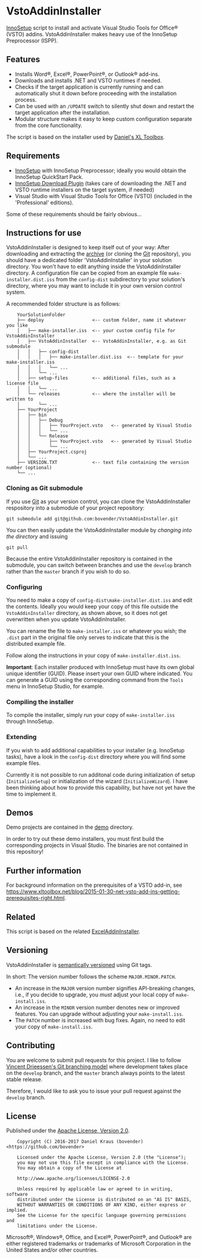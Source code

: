 VstoAddinInstaller
===================

[InnoSetup][] script to install and activate Visual Studio Tools for
Office&reg; (VSTO) addins. VstoAddinInstaller makes heavy use of the
InnoSetup Preprocessor (ISPP).

Features
--------

- Installs Word&reg;, Excel&reg;, PowerPoint&reg;, or Outlook&reg;
  add-ins.
- Downloads and installs .NET and VSTO runtimes if needed.
- Checks if the target application is currently running and can
  automatically shut it down before proceeding with the installation
  process.
- Can be used with an `/UPDATE` switch to silently shut down and
  restart the target application after the installation.
- Modular structure makes it easy to keep custom configuration
  separate from the core functionality.

The script is based on the installer used by [Daniel's XL Toolbox][].


Requirements
------------

- [InnoSetup][] with InnoSetup Preprocessor; ideally you would obtain
  the InnoSetup QuickStart Pack.
- [InnoSetup Download Plugin][isdp] (takes care of downloading the
  .NET and VSTO runtime installers on the target system, if needed)
- Visual Studio with Visual Studio Tools for Office (VSTO) (included
  in the 'Professional' editions).

Some of these requirements should be fairly obvious...


Instructions for use
--------------------

VstoAddinInstaller is designed to keep itself out of your way: After
downloading and extracting the [archive][zip] (or cloning the [Git][]
repository), you should have a dedicated folder 'VstoAddinInstaller'
in your solution directory. You won't have to edit anything inside the
VstoAddinInstaller directory. A configuration file can be copied from
an example file `make-installer.dist.iss` from the `config-dist`
subdirectory to your solution's directory, where you may want to
include it in your own version control system.

A recommended folder structure is as follows:

        YourSolutionFolder
        ├── deploy                  <-- custom folder, name it whatever you like
        │   ├── make-installer.iss  <-- your custom config file for VstoAddinInstaller
        │   ├── VstoAddinInstaller  <-- VstoAddinInstaller, e.g. as Git submodule
        │   │   ├── config-dist
        │   │   │   ├── make-installer.dist.iss  <-- template for your make-installer.iss
        │   │   │   └── ...
        │   │   └── ...
        │   ├── setup-files         <-- additional files, such as a license file
        │   │   └── ...
        │   └── releases            <-- where the installer will be written to
        │       └── ...
        ├── YourProject
        │   ├── bin
        │   │   ├── Debug
        │   │   │   ├── YourProject.vsto   <-- generated by Visual Studio
        │   │   │   └── ...
        │   │   └── Release
        │   │       ├── YourProject.vsto   <-- generated by Visual Studio
        │   │       └── ...
        │   ├── YourProject.csproj
        │   └── ...
        ├── VERSION.TXT             <-- text file containing the version number (optional)
        └── ...


### Cloning as Git submodule

If you use [Git][] as your version control, you can clone the
VstoAddinInstaller respository into a submodule of your project
repository:

    git submodule add git@github.com:bovender/VstoAddinInstaller.git

You can then easily update the VstoAddinInstaller module by *changing
into the directory* and issuing

    git pull

Because the entire VstoAddinInstaller repository is contained in the
submodule, you can switch between branches and use the `develop`
branch rather than the `master` branch if you wish to do so.


### Configuring

You need to make a copy of `config-dist\make-installer.dist.iss` and
edit the contents. Ideally you would keep your copy of this file
outside the `VstoAddinInstaller` directory, as shown above, so it does
not get overwritten when you update VstoAddinInstaller.

You can rename the file to `make-installer.iss` or whatever you wish;
the `.dist` part in the original file only serves to indicate that
this is the distributed example file.

Follow along the instructions in your copy of
`make-installer.dist.iss`.

**Important**: Each installer produced with InnoSetup must have its
own global unique identifier (GUID). Please insert your own GUID where
indicated. You can generate a GUID using the corresponding command
from the `Tools` menu in InnoSetup Studio, for example.


### Compiling the installer

To compile the installer, simply run your copy of `make-installer.iss`
through InnoSetup.


### Extending

If you wish to add additional capabilities to your installer (e.g.
InnoSetup tasks), have a look in the `config-dist` directory where you
will find some example files.

Currently it is not possible to run additonal code during
initialization of setup (`InitializeSetup`) or initialization of the
wizard (`InitializeWizard`). I have been thinking about how to provide
this capability, but have not yet have the time to implement it.


Demos
-----

Demo projects are contained in the [demo](demo/) directory.

In order to try out these demo installers, you must first build the
corresponding projects in Visual Studio. The binaries are not contained
in this repository!


Further information
-------------------

For background information on the prerequisites of a VSTO add-in, see
<https://www.xltoolbox.net/blog/2015-01-30-net-vsto-add-ins-getting-prerequisites-right.html>.


Related
-------

This script is based on the related [ExcelAddinInstaller][eai].


Versioning
----------

VstoAddinInstaller is [semantically versioned][semver] using Git tags.

In short: The version number follows the scheme `MAJOR.MINOR.PATCH`.

- An increase in the `MAJOR` version number signifies API-breaking
  changes, i.e., if you decide to upgrade, you *must* adjust your local
  copy of `make-install.iss`.
- An increase in the `MINOR` version number denotes new or improved
  features. You can upgrade without adjusting your `make-install.iss`.
- The `PATCH` number is increased with bug fixes. Again, no need to edit
  your copy of `make-install.iss`.

 
Contributing
------------

You are welcome to submit pull requests for this project. I like to 
follow [Vincent Drieessen's Git branching model][nvie] where development 
takes place on the `develop` branch, and the `master` branch always 
points to the latest stable release.

Therefore, I would like to ask you to issue your pull request against 
the `develop` branch.


License
-------

Published under the [Apache License, Version 2.0](LICENSE).

        Copyright (C) 2016-2017 Daniel Kraus (bovender) <https://github.com/bovender>

        Licensed under the Apache License, Version 2.0 (the "License");
        you may not use this file except in compliance with the License.
        You may obtain a copy of the License at

        http://www.apache.org/licenses/LICENSE-2.0

        Unless required by applicable law or agreed to in writing, software
        distributed under the License is distributed on an "AS IS" BASIS,
        WITHOUT WARRANTIES OR CONDITIONS OF ANY KIND, either express or implied.
        See the License for the specific language governing permissions and
        limitations under the License.

Microsoft®, Windows®, Office, and Excel&reg;, PowerPoint&reg;, and
Outlook&reg; are either registered trademarks or trademarks of Microsoft
Corporation in the United States and/or other countries.  

[InnoSetup]: http://www.jrsoftware.org/isinfo.php
[isdp]: http://mitrichsoftware.wordpress.com
[Daniel's XL Toolbox]: https://www.xltoolbox.net
[ZIP]: https://github.com/bovender/VstoAddinInstaller/archive/master.zip
[Git]: http://git-scm.com/downloads
[eai]: https://github.com/bovender/ExcelAddinInstaller
[semver]: http://semver.org
[nvie]: http://nvie.com/posts/a-successful-git-branching-model

<!-- vim: set tw=72 ts=4 :-->
